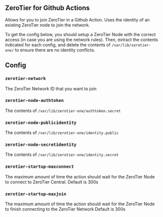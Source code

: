 ## ZeroTier for Github Actions

Allows for you to join ZeroTier in a Github Action.
Uses the identity of an existing ZeroTier node to join the network.

To get the config below, you should setup a ZeroTier Node with the correct access (in case you are using the network rules). Then, extract the contents indicated for each config, and delete the contents of `/var/lib/zerotier-one/` to ensure there are no identity conflicts.

## Config
### `zerotier-network`
The ZeroTier Network ID that you want to join

### `zerotier-node-authtoken`
The contents of `/var/lib/zerotier-one/authtoken.secret`

### `zerotier-node-publicidentity`
The contents of `/var/lib/zerotier-one/identity.public`

### `zerotier-node-secretidentity`
The contents of `/var/lib/zerotier-one/identity.secret`

### `zerotier-startup-maxconnect`
The maximum amount of time the action should wait for the ZeroTier Node to connect to ZeroTier Central.
Default is 300s

### `zerotier-startup-maxjoin`
The maximum amount of time the action should wait for the ZeroTier Node to finish connecting to the ZeroTier Network
Default is 300s